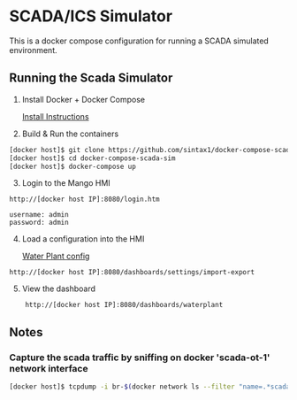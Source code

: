 # SCADA/ICS Simulator
This is a docker compose configuration for running a SCADA simulated environment.

## Running the Scada Simulator

1. Install Docker + Docker Compose

    [Install Instructions](https://docs.docker.com/compose/install/)

2. Build & Run the containers
```bash
[docker host]$ git clone https://github.com/sintax1/docker-compose-scada-sim.git
[docker host]$ cd docker-compose-scada-sim
[docker host]$ docker-compose up
```

3. Login to the Mango HMI
```
http://[docker host IP]:8080/login.htm

username: admin
password: admin
```

4. Load a configuration into the HMI

     [Water Plant config](https://github.com/sintax1/mango-automation-configs/blob/master/config.json)

```
http://[docker host IP]:8080/dashboards/settings/import-export
```

5. View the dashboard
```
    http://[docker host IP]:8080/dashboards/waterplant
```

## Notes
### Capture the scada traffic by sniffing on docker 'scada-ot-1' network interface
```bash
[docker host]$ tcpdump -i br-$(docker network ls --filter "name=.*scada-ot-1" --format "{{.ID}}")
```
